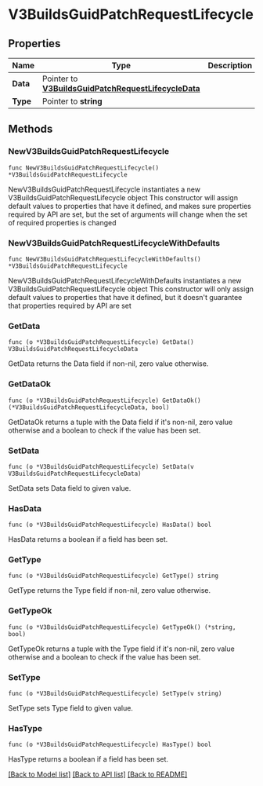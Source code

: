 # V3BuildsGuidPatchRequestLifecycle

## Properties

Name | Type | Description | Notes
------------ | ------------- | ------------- | -------------
**Data** | Pointer to [**V3BuildsGuidPatchRequestLifecycleData**](V3BuildsGuidPatchRequestLifecycleData.md) |  | [optional] 
**Type** | Pointer to **string** |  | [optional] 

## Methods

### NewV3BuildsGuidPatchRequestLifecycle

`func NewV3BuildsGuidPatchRequestLifecycle() *V3BuildsGuidPatchRequestLifecycle`

NewV3BuildsGuidPatchRequestLifecycle instantiates a new V3BuildsGuidPatchRequestLifecycle object
This constructor will assign default values to properties that have it defined,
and makes sure properties required by API are set, but the set of arguments
will change when the set of required properties is changed

### NewV3BuildsGuidPatchRequestLifecycleWithDefaults

`func NewV3BuildsGuidPatchRequestLifecycleWithDefaults() *V3BuildsGuidPatchRequestLifecycle`

NewV3BuildsGuidPatchRequestLifecycleWithDefaults instantiates a new V3BuildsGuidPatchRequestLifecycle object
This constructor will only assign default values to properties that have it defined,
but it doesn't guarantee that properties required by API are set

### GetData

`func (o *V3BuildsGuidPatchRequestLifecycle) GetData() V3BuildsGuidPatchRequestLifecycleData`

GetData returns the Data field if non-nil, zero value otherwise.

### GetDataOk

`func (o *V3BuildsGuidPatchRequestLifecycle) GetDataOk() (*V3BuildsGuidPatchRequestLifecycleData, bool)`

GetDataOk returns a tuple with the Data field if it's non-nil, zero value otherwise
and a boolean to check if the value has been set.

### SetData

`func (o *V3BuildsGuidPatchRequestLifecycle) SetData(v V3BuildsGuidPatchRequestLifecycleData)`

SetData sets Data field to given value.

### HasData

`func (o *V3BuildsGuidPatchRequestLifecycle) HasData() bool`

HasData returns a boolean if a field has been set.

### GetType

`func (o *V3BuildsGuidPatchRequestLifecycle) GetType() string`

GetType returns the Type field if non-nil, zero value otherwise.

### GetTypeOk

`func (o *V3BuildsGuidPatchRequestLifecycle) GetTypeOk() (*string, bool)`

GetTypeOk returns a tuple with the Type field if it's non-nil, zero value otherwise
and a boolean to check if the value has been set.

### SetType

`func (o *V3BuildsGuidPatchRequestLifecycle) SetType(v string)`

SetType sets Type field to given value.

### HasType

`func (o *V3BuildsGuidPatchRequestLifecycle) HasType() bool`

HasType returns a boolean if a field has been set.


[[Back to Model list]](../README.md#documentation-for-models) [[Back to API list]](../README.md#documentation-for-api-endpoints) [[Back to README]](../README.md)



